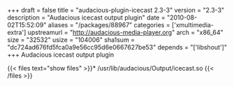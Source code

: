 +++
draft = false
title = "audacious-plugin-icecast 2.3-3"
version = "2.3-3"
description = "Audacious icecast output plugin"
date = "2010-08-02T15:52:09"
aliases = "/packages/88967"
categories = ['xmultimedia-extra']
upstreamurl = "http://audacious-media-player.org"
arch = "x86_64"
size = "32532"
usize = "104006"
sha1sum = "dc724ad676fd5fca0a9e56cc95d6e0667627be53"
depends = "['libshout']"
+++
Audacious icecast output plugin

{{< files text="show files" >}}* /usr/lib/audacious/Output/icecast.so
{{< /files >}}